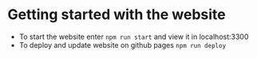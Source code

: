 # Getting started with the website
- To start the website enter `npm run start` and view it in localhost:3300
- To deploy and update website on github pages `npm run deploy`
